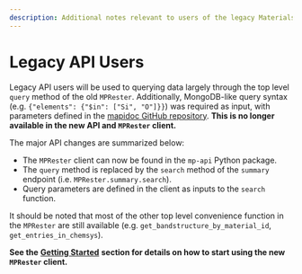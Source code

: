 ```yaml
---
description: Additional notes relevant to users of the legacy Materials Project API.
---
```


# Legacy API Users

Legacy API users will be used to querying data largely through the top level `query` method of the old `MPRester`. Additionally, MongoDB-like query syntax (e.g. `{"elements": {"$in": ["Si", "O"]}}`) was required as input, with parameters defined in the [mapidoc GitHub repository](https://github.com/materialsproject/mapidoc). **This is no longer available in the new API and `MPRester` client.**&#x20;

The major API changes are summarized below:

* The `MPRester` client can now be found in the `mp-api` Python package.
* The `query` method is replaced by the `search` method of the `summary` endpoint (i.e. `MPRester.summary.search`).
* Query parameters are defined in the client as inputs to the `search` function.

It should be noted that most of the other top level convenience function in the `MPRester` are still available (e.g. `get_bandstructure_by_material_id`, `get_entries_in_chemsys`).

**See the** [**Getting Started**](getting-started.md) **section for details on how to start using the new `MPRester` client.**&#x20;
